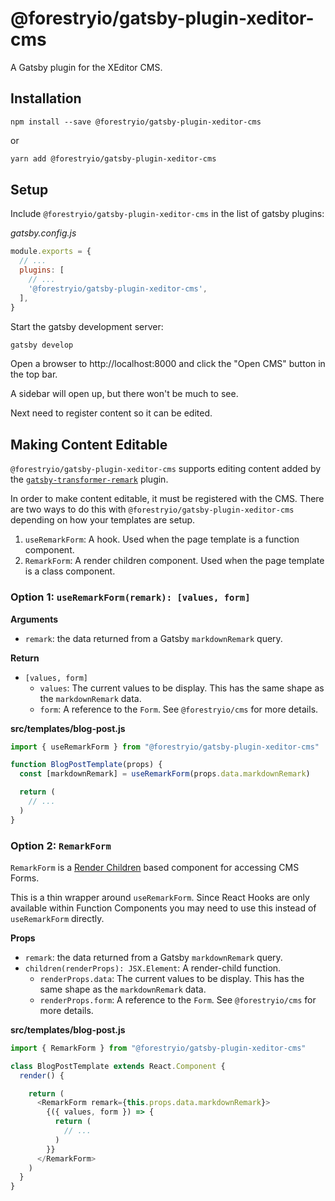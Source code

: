 # @forestryio/gatsby-plugin-xeditor-cms

A Gatsby plugin for the XEditor CMS.

## Installation

```
npm install --save @forestryio/gatsby-plugin-xeditor-cms
```

or

```sh
yarn add @forestryio/gatsby-plugin-xeditor-cms
```

## Setup

Include `@forestryio/gatsby-plugin-xeditor-cms` in the list of gatsby plugins:

_gatsby.config.js_

```javascript
module.exports = {
  // ...
  plugins: [
    // ...
    '@forestryio/gatsby-plugin-xeditor-cms',
  ],
}
```

Start the gatsby development server:

```sh
gatsby develop
```

Open a browser to http://localhost:8000 and click the "Open CMS" button in the top bar.

A sidebar will open up, but there won't be much to see.

Next need to register content so it can be edited.

## Making Content Editable

`@forestryio/gatsby-plugin-xeditor-cms` supports editing content added by the [`gatsby-transformer-remark`](https://github.com/gatsbyjs/gatsby/tree/master/packages/gatsby-transformer-remark) plugin.

In order to make content editable, it must be registered with the CMS. There are two ways to do this
with `@forestryio/gatsby-plugin-xeditor-cms` depending on how your templates are setup.

1. `useRemarkForm`: A hook. Used when the page template is a function component.
1. `RemarkForm`: A render children component. Used when the page template is a class component.

### Option 1: `useRemarkForm(remark): [values, form]`

**Arguments**

- `remark`: the data returned from a Gatsby `markdownRemark` query.

**Return**

- `[values, form]`
  - `values`: The current values to be display. This has the same shape as the `markdownRemark` data.
  - `form`: A reference to the `Form`. See `@forestryio/cms` for more details.

**src/templates/blog-post.js**

```javascript
import { useRemarkForm } from "@forestryio/gatsby-plugin-xeditor-cms"

function BlogPostTemplate(props) {
  const [markdownRemark] = useRemarkForm(props.data.markdownRemark)

  return (
    // ...
  )
}
```

### Option 2: `RemarkForm`

`RemarkForm` is a [Render Children](https://reactjs.org/docs/render-props.html#use-render-props-for-cross-cutting-concerns) based component for accessing CMS Forms.

This is a thin wrapper around `useRemarkForm`. Since React Hooks are only available within Function Components you may need to use this instead of `useRemarkForm` directly.

**Props**

- `remark`: the data returned from a Gatsby `markdownRemark` query.
- `children(renderProps): JSX.Element`: A render-child function.
  - `renderProps.data`: The current values to be display. This has the same shape as the `markdownRemark` data.
  - `renderProps.form`: A reference to the `Form`. See `@forestryio/cms` for more details.

**src/templates/blog-post.js**

```javascript
import { RemarkForm } from "@forestryio/gatsby-plugin-xeditor-cms"

class BlogPostTemplate extends React.Component {
  render() {

    return (
      <RemarkForm remark={this.props.data.markdownRemark}>
        {({ values, form }) => {
          return (
            // ...
          )
        }}
      </RemarkForm>
    )
  }
}
```
